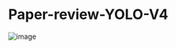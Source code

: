 # Paper-review-YOLO-V4

![image](https://user-images.githubusercontent.com/67678405/119102035-92551200-ba54-11eb-8f7f-97a55e0e54f3.png)
